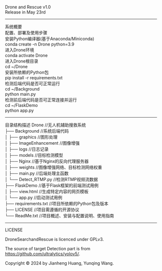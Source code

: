 Drone and Rescue v1.0<br>
Release in May 23rd<br>

---
系统概要<br>
配置、部署及使用步骤<br>
安装Python编译器(基于Anaconda/Miniconda)<br>
conda create -n Drone python=3.9<br>
进入Drone环境<br>
conda activate Drone<br>
进入Drone根目录<br>
cd ~/Drone<br>
安装所依赖的Python包<br>
pip install -r requirements.txt<br>
检测后端代码是否可正常运行<br>
cd ~/Background<br>
python main.py<br>
检测前后端代码是否可正常连接并运行<br>
cd ~/FlaskDemo<br>
python app.py<br>

---
目录结构描述
Drone                     //无人机辅助搜救系统  
├── Background            //系统后端代码  
│   ├── graphics          //图形处理  
│   ├── lmageEnhancement  //图像增强  
│   ├── logs              //日志记录     
│   ├── models            //目标检测模型  
│   ├── Nginx             //基于Nginx的反向代理服务器  
│   ├── weights           //图像增强网络、目标检测网络权重  
│   ├── main.py           //后端处理主函数  
│   └── Detect_RTMP.py    //检测RTMP视频流数据  
├── FlaskDemo             //基于Flask框架的前端测试用例  
│   ├── view.html         //生成特定内容的网页模板  
│   └── app.py            //启动测试用例  
├── requirements.txt      //项目所依赖的Python包及版本  
├── LICENSE               //项目需遵循的开源协议  
└── ReadMe.txt            //项目概述、安装与配置说明、使用指南

---
LICENSE

DroneSearchandRescue is licenced under GPLv3.

The source of target Detection part is from https://github.com/ultralytics/yolov5/.

Copyright © 2024 by Jianheng Huang, Yunqing Wang.
